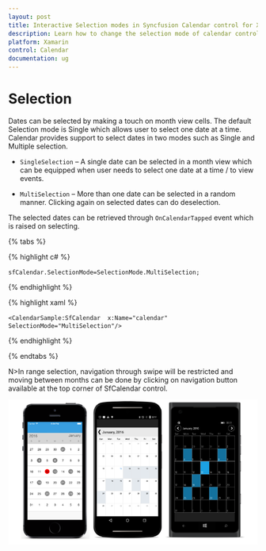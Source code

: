 ```yaml
---
layout: post
title: Interactive Selection modes in Syncfusion Calendar control for Xamarin.Forms
description: Learn how to change the selection mode of calendar control
platform: Xamarin
control: Calendar
documentation: ug
---
```


# Selection

Dates can be selected by making a touch on month view cells. The default Selection mode is Single which allows user to select one date at a time. Calendar provides support to select dates in two modes such as Single and Multiple selection.

* `SingleSelection` – A single date can be selected in a month view which can be equipped when user needs to select one date at a time / to view events.

* `MultiSelection` – More than one date can be selected in a random manner. Clicking again on selected dates can do deselection.

The selected dates can be retrieved through `OnCalendarTapped` event which is raised on selecting.

{% tabs %}

{% highlight c# %}
	
	sfCalendar.SelectionMode=SelectionMode.MultiSelection;
	
{% endhighlight %}

{% highlight xaml %}

	<CalendarSample:SfCalendar  x:Name="calendar" SelectionMode="MultiSelection"/>

{% endhighlight %}

{% endtabs %}

N>In range selection, navigation through swipe will be restricted and moving between months can be done by clicking on navigation button available at the top corner of SfCalendar control.

![](images/Selection.png)
